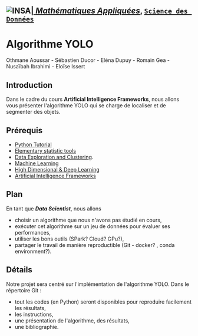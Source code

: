 ## <a href="http://www.insa-toulouse.fr/" ><img src="http://www.math.univ-toulouse.fr/~besse/Wikistat/Images/Logo_INSAvilletoulouse-RVB.png" style="float:left; max-width: 80px; display: inline" alt="INSA"/> |  [*Mathématiques Appliquées*](http://www.math.insa-toulouse.fr/fr/index.html), [`Science des Données`](http://www.math.insa-toulouse.fr/fr/enseignement.html) 

# Algorithme YOLO 
Othmane Aoussar - Sébastien Ducor - Eléna Dupuy - Romain Gea - Nusaïbah Ibrahimi - Eloïse Issert

## Introduction
Dans le cadre du cours **Artificial Intelligence Frameworks**, nous allons vous présenter l'algorithme YOLO qui se charge de localiser et de segmenter des objets.

## Prérequis
- [Python Tutorial](https://github.com/wikistat/Intro-Python)
- [Elementary statistic tools](https://github.com/wikistat/StatElem)
- [Data Exploration and Clustering](https://github.com/wikistat/Exploration). 
- [Machine Learning](https://github.com/wikistat/Apprentissage)
- [High Dimensional & Deep Learning](https://github.com/wikistat/High-Dimensional-Deep-Learning)
- [Artificial Intelligence Frameworks](https://github.com/wikistat/AI-Frameworks)

## Plan
En tant que ***Data Scientist***, nous allons 
* choisir un algorithme que nous n'avons pas étudié en cours,
* exécuter cet algorithme sur un jeu de données pour évaluer ses performances,
* utiliser les bons outils (SPark? Cloud? GPu?),
* partager le travail de manière reproductible (Git -  docker? , conda environment?).

## Détails 
Notre projet sera centré sur l'implémentation de l'algorithme YOLO.
Dans le répertoire Git :
* tout les codes (en Python) seront disponibles pour reproduire facilement les résultats,
* les instructions,
* une présentation de l'algorithme, des résultats,
* une bibliographie.



